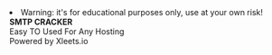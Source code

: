 <li>Warning: it's for educational purposes only, use at your own risk!</li>
<b>SMTP CRACKER</b> <br>
Easy TO Used For Any Hosting<br>
Powered by Xleets.io
